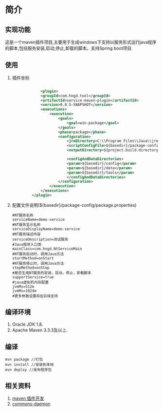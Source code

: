 # 简介

## 实现功能

这是一个maven插件项目,主要用于生成windows下支持以服务形式运行java程序的脚本,包括服务安装,启动,停止,卸载的脚本。支持Spring boot项目.

## 使用

1. 插件坐标

   ```xml
   
                <plugin>
   				<groupId>com.hngd.tool</groupId>
   				<artifactId>service-maven-plugin</artifactId>
   				<version>0.0.5-SNAPSHOT</version>
   				<executions>
   					<execution>
   						<goals>
   							<goal>win-package</goal>
   						</goals>
   						<phase>package</phase>
   						<configuration>
   						    <jreDirectory>C:\\Program Files\\Java\\jre1.8.0_121</jreDirectory>
   						    <scriptConfigFile>${basedir}/package-config/package.properties</scriptConfigFile>
   							<outputDirectory>${project.build.directory}/${artifactId}</outputDirectory>
   
   						    <configAndDataDirectories>
   						    <param>${basedir}/config</param>
   						    <param>${basedir}/data</param>
   						    <param>${basedir}/tools</param>
   						    </configAndDataDirectories>
   						</configuration>
   					</execution>
   				</executions>
   			</plugin>
   ```
   
2. 配置文件说明(${basedir}/package-config/package.properties)

   ```properties
   #NT服务名称
   serviceName=demo-service        
   #NT服务显示名称
   serviceDisplayName=demo-service
   #NT服务描述内容
   serviceDescription=测试服务
   #Java程序入口类
   mainClass=com.hngd.NtServiceMain
   #NT服务启动时，调用Java方法
   startMethod=onStart     
   #NT服务停止时，调用Java方法
   stopMethod=onStop
   #是否生成NT服务的安装，启动，停止，卸载脚本
   supportService=true
   #java虚拟机内存配置
   jvmMs=512m
   jvmMx=1024m
   #更多参数设置将在后续支持
   ```


## 编译环境

1. Oracle JDK 1.8.
2. Apache Maven 3.3.3及以上.

## 编译

```shell
mvn package //打包
mvn install //安装到本地
mvn deploy //发布程序包
```

## 相关资料

1. [maven 插件开发](https://maven.apache.org/plugin-developers/index.html)
2. [commons-daemon]( http://commons.apache.org/proper/commons-daemon/procrun.html )